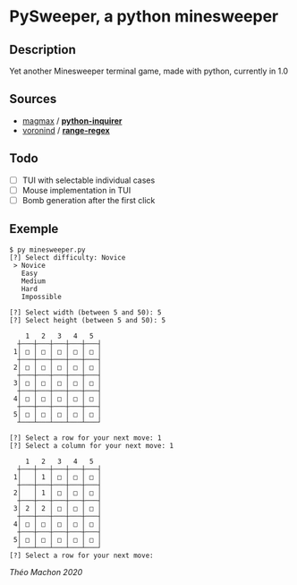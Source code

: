 
# PySweeper, a python minesweeper

## Description

Yet another Minesweeper terminal game, made with python, currently in 1.0

## Sources

* [magmax](https://github.com/magmax) / **[python-inquirer](https://github.com/magmax/python-inquirer)**
* [voronind](https://github.com/voronind) / **[range-regex](https://github.com/voronind/range-regex)**

## Todo

 * [ ] TUI with selectable individual cases
 * [ ] Mouse implementation in TUI
 * [ ] Bomb generation after the first click

## Exemple

    $ py minesweeper.py 
    [?] Select difficulty: Novice
     > Novice
       Easy
       Medium
       Hard
       Impossible
    
    [?] Select width (between 5 and 50): 5
    [?] Select height (between 5 and 50): 5
    
        1   2   3   4   5  
      ┼───┼───┼───┼───┼───┤
     1│ □ │ □ │ □ │ □ │ □ │
      ┼───┼───┼───┼───┼───┤
     2│ □ │ □ │ □ │ □ │ □ │
      ┼───┼───┼───┼───┼───┤
     3│ □ │ □ │ □ │ □ │ □ │
      ┼───┼───┼───┼───┼───┤
     4│ □ │ □ │ □ │ □ │ □ │
      ┼───┼───┼───┼───┼───┤
     5│ □ │ □ │ □ │ □ │ □ │
      ┴───┴───┴───┴───┴───┘
    
    [?] Select a row for your next move: 1
    [?] Select a column for your next move: 1
    
        1   2   3   4   5  
      ┼───┼───┼───┼───┼───┤
     1│   │ 1 │ □ │ □ │ □ │
      ┼───┼───┼───┼───┼───┤
     2│   │ 1 │ □ │ □ │ □ │
      ┼───┼───┼───┼───┼───┤
     3│ 2 │ 2 │ □ │ □ │ □ │
      ┼───┼───┼───┼───┼───┤
     4│ □ │ □ │ □ │ □ │ □ │
      ┼───┼───┼───┼───┼───┤
     5│ □ │ □ │ □ │ □ │ □ │
      ┴───┴───┴───┴───┴───┘
    [?] Select a row for your next move: 
    
*Théo Machon 2020*
